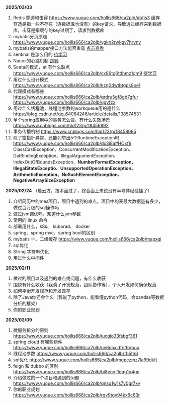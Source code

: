 **2025/03/03**

1. Redis 穿透和击穿  https://www.yuque.com/hollis666/ca2plb/abfis3   缓存穿透是指一些不存在（连数据库也没有）的key请求，导致透过缓存来到数据库，击穿是指缓存的key过期了，请求到数据库
2. mybatis分页原理  https://www.yuque.com/hollis666/ca2plb/ygkn2rwkgv7hrvnv
3. mybatis的mapper接口方法能否重载 [点击查看](https://blog.csdn.net/weixin_41424483/article/details/136969344?ops_request_misc=%257B%2522request%255Fid%2522%253A%2522710ce70e0a711f7d9b5a15f7601e5e8f%2522%252C%2522scm%2522%253A%252220140713.130102334.pc%255Fall.%2522%257D&request_id=710ce70e0a711f7d9b5a15f7601e5e8f&biz_id=0&utm_medium=distribute.pc_search_result.none-task-blog-2~all~first_rank_ecpm_v1~rank_v31_ecpm-6-136969344-null-null.142^v101^pc_search_result_base6&utm_term=mybatis%20mapper%20%E5%B1%82%E6%96%B9%E6%B3%95%E9%87%8D%E8%BD%BD%20%E8%B0%83%E7%94%A8%E5%BC%82%E5%B8%B8&spm=1018.2226.3001.4187)
4. sentinal 是怎么用的 [待学习](https://www.bilibili.com/video/BV1ou411a75C/?spm_id_from=333.337.search-card.all.click&vd_source=76243f36e5724aebd980ff66eea3a625)
5. Nacos的心跳机制  [跳转](./面试题/Nacos心跳.md)
6. Seata的模式，at 有什么缺点 https://www.yuque.com/hollis666/ca2plb/cx86tg6tdhmz1dm9   [待学习](https://www.bilibili.com/video/BV16h4y1G7kd/?spm_id_from=333.337.search-card.all.click&vd_source=76243f36e5724aebd980ff66eea3a625)
7. 用过什么设计模式 https://www.yuque.com/hollis666/ca2plb/kzq0dwtbtgps9oe1
8. 代理模式有哪些 https://www.yuque.com/hollis666/ca2plb/qrdru5gf8gb7gfur  https://www.yuque.com/hollis666/ca2plb/ugvfzx
9. 用过什么线程池，线程池参数的workqueue用的是什么 https://blog.csdn.net/qq_64064246/article/details/138574531
10. 单个spring应用中的事务怎么做，有什么失效场景 https://www.cnblogs.com/hld123/p/18456892
11. 事务传播机制 https://www.cnblogs.com/hld123/p/18458085 
12. 除了空指针异常，还能列举出5个RuntimeException吗  https://www.yuque.com/hollis666/ca2plb/dx3i8a#HOxf9
     ClassCastException、ConcurrentModificationException、DatBindingException、IllegalArgumentException、IndexOutOfBoundsException、**NumberFormatException、IllegalStateExceptio、UnsupportedOperationException、ArithmeticException、NoSuchElementException、NegativeArraySizeException**





**2025/02/24** （启云方，技术面过了，综合面上来说没有半导体经验挂了）

1. 介绍简历中的mes项目，项目中遇到的难点，项目中的表最大数据量有多少，做过百万级的sql操作吗
2. 做过jvm调优吗，知道什么jvm参数
3. 常用的 linux 命令
4. 部署用什么，k8s、 kuborad、 docker
5. spring、spring mvc、spring boot的区别
6. mybatis 一、二级缓存 https://www.yuque.com/hollis666/ca2plb/mapxqi
7. sql优化
8. String 字符串优化
9. 用过什么中间件



**2025/02/11**

1. 做过的项目以及遇到的难点或问题，有什么收获
2. 围绕有什么收获（我谈了开发规范，团队协作等），个人开发如何确保规范
3. 如何平衡开发规范和开发效率
4. 除了Java你还会什么（我说了python，能看懂python代码，会pandas等数据分析的框架）
5. 你的职业规划



**2025/02/09**

1. 微服务拆分的原则   https://www.yuque.com/hollis666/ca2plb/iucglo33fsbgf361
2. spring cloud 有哪些组件 https://www.yuque.com/hollis666/ca2plb/uv6dixcdfnf6qbuu
3. 线程池参数   https://www.yuque.com/hollis666/ca2plb/fb5th6
4. sql优化    https://www.yuque.com/hollis666/ca2plb/mgpczmz7la99dkft
5. feign 和 dubbo 的区别  https://www.yuque.com/hollis666/ca2plb/bi8engr1dqg1o4gn
6. 介绍做过的一个项目和遇到的问题  https://www.yuque.com/hollis666/ca2plb/qnsu1w1s7v0gr7xv
7. 你的职业规划  https://www.yuque.com/hollis666/ca2plb/rgv9tgv94kx6c63r

​	